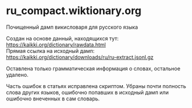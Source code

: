 # ru_compact.wiktionary.org
Почищенный дамп викисловаря для русского языка

Создан на основе данный, находящихся тут: https://kaikki.org/dictionary/rawdata.html</br>
Прямая ссылка на исходный дамп: https://kaikki.org/dictionary/downloads/ru/ru-extract.jsonl.gz

Оставлена только грамматическая информация о словах, остальное удалено.

Часть ошибок в статьях исправлена скриптом. Убраны почти полность слова других языков, ошибочно попавших в исходный дамп или ошибочно внеченных в сам словарь.
